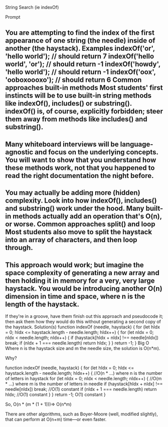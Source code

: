 String Search
(ie indexOf)

Prompt

You are attempting to find the index of the first appearance of one string (the needle) inside of another (the haystack).
Examples
indexOf('or', 'hello world'); // should return 7
indexOf('hello world', 'or'); // should return -1
indexOf('howdy', 'hello world'); // should return -1
indexOf('oox', 'ooboxoooxo'); // should return 6
Common approaches
built-in methods
Most students' first instincts will be to use built-in string methods like indexOf(), includes() or substring(). indexOf() is, of course, explicitly forbidden; steer them away from methods like includes() and substring().
--
Many whiteboard interviews will be language-agnostic and focus on the underlying concepts. You will want to show that you understand how these methods work, not that you happened to read the right documentation the night before.
--
You may actually be adding more (hidden) complexity. Look into how indexOf(), includes() and substring() work under the hood. Many built-in methods actually add an operation that's O(n), or worse.
Common approaches
split() and loop
Most students also move to split the haystack into an array of characters, and then loop through.
--
This approach would work; but imagine the space complexity of generating a new array and then holding it in memory for a very, very large haystack. You would be introducing another O(n) dimension in time and space, where n is the length of the haystack.
--
If they're in a groove, have them finish out this approach and pseudocode it; then ask them how they would do this without generating a second copy of the haystack.
Solution(s)
function indexOf (needle, haystack) {
  for (let hIdx = 0; hIdx <= haystack.length - needle.length; hIdx++) {
    for (let nIdx = 0; nIdx < needle.length; nIdx++) {
      if (haystack[hIdx + nIdx] !== needle[nIdx]) break;
      if (nIdx + 1 === needle.length) return hIdx;
    }
  }
  return -1;
}
Big O
Where n is the haystack size and m the needle size, the solution is O(n*m).

Why?

function indexOf (needle, haystack) {
  for (let hIdx = 0; hIdx <= haystack.length - needle.length; hIdx++) {
    //O(n * ...) where n is the number of letters in haystack
    for (let nIdx = 0; nIdx < needle.length; nIdx++) {
      //O(m * ...) where m is the number of letters in needle
      if (haystack[hIdx + nIdx] !== needle[nIdx]) break;
      //O(1) constant
      if (nIdx + 1 === needle.length) return hIdx;
      //O(1) constant
    }
  }
  return -1; O(1) constant
}

So, O(n * (m * (1 + 1)))=> O(n*m)

There are other algorithms, such as Boyer-Moore (well, modified slightly), that can perform at O(n+m) time—or even faster.
